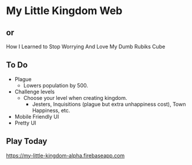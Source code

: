 # My Little Kingdom Web
## or
How I Learned to Stop Worrying And Love My Dumb Rubiks Cube

## To Do
* Plague
   * Lowers population by 500.
* Challenge levels
   * Choose your level when creating kingdom. 
      * Jesters, Inquisitions (plague but extra unhappiness cost), Town Happiness, etc.
* Mobile Friendly UI
* Pretty UI

## Play Today
https://my-little-kingdom-alpha.firebaseapp.com